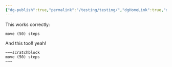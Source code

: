 ```yaml
---
{"dg-publish":true,"permalink":"/testing/testing/","dgHomeLink":true,"dgPassFrontmatter":false}
---
```



This works correctly:

```scratchblock
move (50) steps
```

And this too!! yeah!

```ad-scratch
~~~scratchblock
move (50) steps
~~~
```
